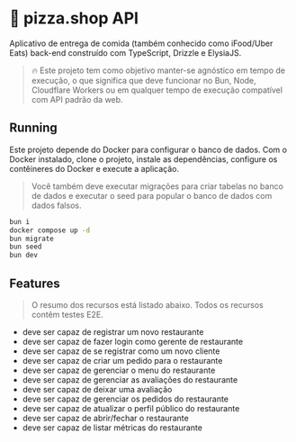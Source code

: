 # 🍕 pizza.shop API

Aplicativo de entrega de comida (também conhecido como iFood/Uber Eats) back-end construído com TypeScript, Drizzle e ElysiaJS.

> 🔥 Este projeto tem como objetivo manter-se agnóstico em tempo de execução, o que significa que deve funcionar no Bun, Node, Cloudflare Workers ou em qualquer tempo de execução compatível com API padrão da web.

## Running

Este projeto depende do Docker para configurar o banco de dados. Com o Docker instalado, clone o projeto, instale as dependências, configure os contêineres do Docker e execute a aplicação.

> Você também deve executar migrações para criar tabelas no banco de dados e executar o seed para popular o banco de dados com dados falsos.

```sh
bun i
docker compose up -d
bun migrate
bun seed
bun dev
```

## Features

> O resumo dos recursos está listado abaixo. Todos os recursos contêm testes E2E.

- deve ser capaz de registrar um novo restaurante
- deve ser capaz de fazer login como gerente de restaurante
- deve ser capaz de se registrar como um novo cliente
- deve ser capaz de criar um pedido para o restaurante
- deve ser capaz de gerenciar o menu do restaurante
- deve ser capaz de gerenciar as avaliações do restaurante
- deve ser capaz de deixar uma avaliação
- deve ser capaz de gerenciar os pedidos do restaurante
- deve ser capaz de atualizar o perfil público do restaurante
- deve ser capaz de abrir/fechar o restaurante
- deve ser capaz de listar métricas do restaurante